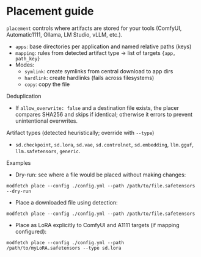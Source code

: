 # Placement guide

`placement` controls where artifacts are stored for your tools (ComfyUI, Automatic1111, Ollama, LM Studio, vLLM, etc.).

- `apps`: base directories per application and named relative paths (keys)
- `mapping`: rules from detected artifact type → list of targets `{app, path_key}`
- Modes:
  - `symlink`: create symlinks from central download to app dirs
  - `hardlink`: create hardlinks (fails across filesystems)
  - `copy`: copy the file

Deduplication
- If `allow_overwrite: false` and a destination file exists, the placer compares SHA256 and skips if identical; otherwise it errors to prevent unintentional overwrites.

Artifact types (detected heuristically; override with `--type`)
- `sd.checkpoint`, `sd.lora`, `sd.vae`, `sd.controlnet`, `sd.embedding`, `llm.gguf`, `llm.safetensors`, `generic`.

Examples
- Dry-run: see where a file would be placed without making changes:
```
modfetch place --config ./config.yml --path /path/to/file.safetensors --dry-run
```
- Place a downloaded file using detection:
```
modfetch place --config ./config.yml --path /path/to/file.safetensors
```
- Place as LoRA explicitly to ComfyUI and A1111 targets (if mapping configured):
```
modfetch place --config ./config.yml --path /path/to/myLoRA.safetensors --type sd.lora
```

